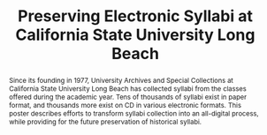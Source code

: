 ---
abstract: Since its founding in 1977, University Archives and Special Collections
  at California State University Long Beach has collected syllabi from the classes
  offered during the academic year. Tens of thousands of syllabi exist in paper format,
  and thousands more exist on CD in various electronic formats. This poster describes
  efforts to transform syllabi collection into an all-digital process, while providing
  for the future preservation of historical syllabi.
creators:
- Chloé Pascual
date: null
document_url: https://services.phaidra.univie.ac.at/api/object/o:429595/download
grand_parent: iPRES
institutions: []
keywords:
- syllabi
- access
- collection
landing_page_url: https://phaidra.univie.ac.at/o:429595
language: eng
layout: publication
license: CC BY 4.0 International
notes_url: null
parent: iPRES 2015
publication_type: poster
size: 28401
slides_url: null
source_name: iPRES
stream_url: null
title: Preserving Electronic Syllabi at California State University Long Beach
year: 2015
---